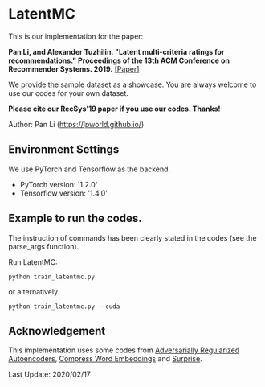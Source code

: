 # LatentMC

This is our implementation for the paper:

**Pan Li, and Alexander Tuzhilin. "Latent multi-criteria ratings for recommendations." Proceedings of the 13th ACM Conference on Recommender Systems. 2019.** [[Paper]](https://dl.acm.org/doi/10.1145/3298689.3347068)

We provide the sample dataset as a showcase. You are always welcome to use our codes for your own dataset.

**Please cite our RecSys'19 paper if you use our codes. Thanks!** 

Author: Pan Li (https://lpworld.github.io/)

## Environment Settings
We use PyTorch and Tensorflow as the backend. 
- PyTorch version:  '1.2.0'
- Tensorflow version: '1.4.0'

## Example to run the codes.
The instruction of commands has been clearly stated in the codes (see the parse_args function). 

Run LatentMC:
```
python train_latentmc.py
```
or alternatively
```
python train_latentmc.py --cuda
```

## Acknowledgement
This implementation uses some codes from [Adversarially Regularized Autoencoders](https://github.com/jakezhaojb/ARAE), [Compress Word Embeddings](https://github.com/zomux/neuralcompressor) and [Surprise](http://surpriselib.com/).

Last Update: 2020/02/17
